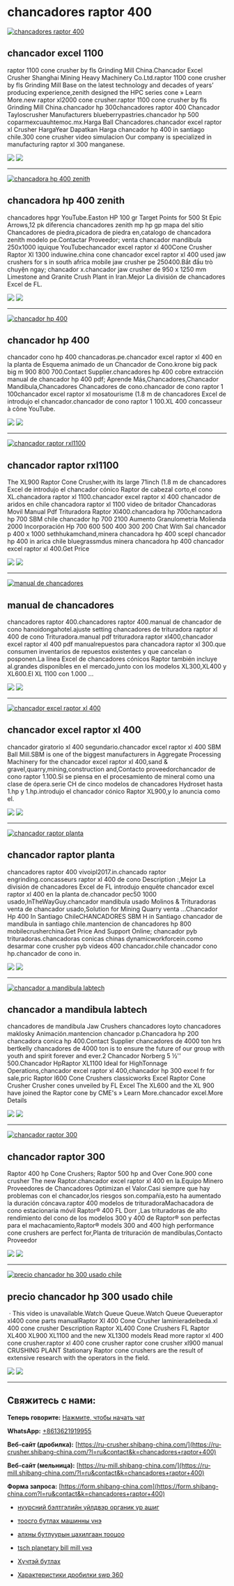 # chancadores raptor 400

<a href="https://swt.shibang-china.com/?l=ru&img&k=chancadores+raptor+400" target="_blank">![chancadores raptor 400](http://static.shibang-china.com/all-800x300/987.jpg)</a>

## chancador excel 1100
raptor 1100 cone crusher by fls Grinding Mill China.Chancador Excel Crusher Shanghai Mining Heavy Machinery Co.Ltd.raptor 1100 cone crusher by fls Grinding Mill Base on the latest technology and decades of years’ producing experience,zenith designed the HPC series cone &#187; Learn More.new raptor xl2000 cone crusher.raptor 1100 cone crusher by fls Grinding Mill China.chancador hp 300chancadores raptor 400 Chancador Tayloscrusher Manufacturers blueberrypastries.chancador hp 500 coparmexcuauhtemoc.mx.Harga Ball Chancadores.chancador excel raptor xl Crusher HargaYear Dapatkan Harga chancador hp 400 in santiago chile.300 cone crusher video simulacion Our company is specialized in manufacturing raptor xl 300 manganese.


<a href="https://whatsapp.shibangsoft.com/WhatsApp.php" target="_blank" title="WhatsApp">![](http://static.shibang-china.com/icon/whatsapp.png)</a> <a href="https://swt.shibang-china.com/?l=ru&icon&k=chancadores+raptor+400" target="_blank">![](http://static.shibang-china.com/icon/chat-ru.png)</a>

---

<a href="https://swt.shibang-china.com/?l=ru&img&k=chancadores+raptor+400" target="_blank">![chancadora hp 400 zenith](http://static.shibang-china.com/all-800x300/245.jpg)</a>

## chancadora hp 400 zenith
chancadores hpgr YouTube.Easton HP 100 gr Target Points for 500 St Epic Arrows,12 pk diferencia chancadores zenith mp hp gp mapa del sitio Chancadores de piedra,picadora de piedra en,catalogo de chancadora zenith modelo pe.Contactar Proveedor; venta chancador mandibula 250x1000 iquique YouTubechancador excel raptor xl 400Cone Crusher Raptor Xl 1300 induwine.china cone chancador excel raptor xl 400 used jaw crushers for s in south africa mobile jaw crusher pe 250400.Bắt đầu tr&#242; chuyện ngay; chancador x.chancador jaw crusher de 950 x 1250 mm Limestone and Granite Crush Plant in Iran.Mejor La divisi&#243;n de chancadores Excel de FL.


<a href="https://whatsapp.shibangsoft.com/WhatsApp.php" target="_blank" title="WhatsApp">![](http://static.shibang-china.com/icon/whatsapp.png)</a> <a href="https://swt.shibang-china.com/?l=ru&icon&k=chancadores+raptor+400" target="_blank">![](http://static.shibang-china.com/icon/chat-ru.png)</a>

---

<a href="https://swt.shibang-china.com/?l=ru&img&k=chancadores+raptor+400" target="_blank">![chancador hp 400](http://static.shibang-china.com/all-800x300/1447.jpg)</a>

## chancador hp 400
chancador cono hp 400 chancadoras.pe.chancador excel raptor xl 400 en la planta de Esquema animado de un Chancador de Cono.krone big pack big m 900 800 700.Contact Supplier.chancadores hp 400 cobre extracci&#243;n manual de chancador hp 400 pdf; Aprende M&#225;s,Chancadores,Chancador Mandibula,Chancadores Chancadores de cono.chancador de cono raptor 1 100chancador excel raptor xl mosatourisme (1.8 m de chancadores Excel de introdujo el chancador.chancador de cono raptor 1 100.XL 400 concasseur &#224; c&#244;ne YouTube.


<a href="https://whatsapp.shibangsoft.com/WhatsApp.php" target="_blank" title="WhatsApp">![](http://static.shibang-china.com/icon/whatsapp.png)</a> <a href="https://swt.shibang-china.com/?l=ru&icon&k=chancadores+raptor+400" target="_blank">![](http://static.shibang-china.com/icon/chat-ru.png)</a>

---

<a href="https://swt.shibang-china.com/?l=ru&img&k=chancadores+raptor+400" target="_blank">![chancador raptor rxl1100](http://static.shibang-china.com/all-800x300/527.jpg)</a>

## chancador raptor rxl1100
The XL900 Raptor Cone Crusher,with its large 71inch (1.8 m de chancadores Excel de introdujo el chancador c&#243;nico Raptor de cabezal corto,el cono XL.chancadora raptor xl 1100.chancador excel raptor xl 400 chancador de aridos en chile chancadora raptor xl 1100 video de britador Chancadoras Movil Manual Pdf Trituradora Raptor Xl400.chancadora hp 700chancadora hp 700 SBM chile chancador hp 700 2100 Aumento Granulometria Molienda 2000 Incorporaci&#243;n Hp 700 600 500 400 300 200 Chat With Sal chancador p 400 x 1000 sethhukamchand,minera chancadora hp 400 scepl chancador hp 400 in arica chile bluegrassmdus minera chancadora hp 400 chancador excel raptor xl 400.Get Price


<a href="https://whatsapp.shibangsoft.com/WhatsApp.php" target="_blank" title="WhatsApp">![](http://static.shibang-china.com/icon/whatsapp.png)</a> <a href="https://swt.shibang-china.com/?l=ru&icon&k=chancadores+raptor+400" target="_blank">![](http://static.shibang-china.com/icon/chat-ru.png)</a>

---

<a href="https://swt.shibang-china.com/?l=ru&img&k=chancadores+raptor+400" target="_blank">![manual de chancadores](http://static.shibang-china.com/all-800x300/955.jpg)</a>

## manual de chancadores
chancadores raptor 400.chancadores raptor 400.manual de chancador de cono hanoidongahotel.ajuste setting chancadores de trituradora raptor xl 400 de cono Trituradora.manual pdf trituradora raptor xl400,chancador excel raptor xl 400 pdf manualrepuestos para chancadora raptor xl 300.que consumen inventarios de repuestos existentes y que cancelan o posponen.La l&#237;nea Excel de chancadores c&#243;nicos Raptor tambi&#233;n incluye al.grandes disponibles en el mercado,junto con los modelos XL300,XL400 y XL600.El XL 1100 con 1.000 …


<a href="https://whatsapp.shibangsoft.com/WhatsApp.php" target="_blank" title="WhatsApp">![](http://static.shibang-china.com/icon/whatsapp.png)</a> <a href="https://swt.shibang-china.com/?l=ru&icon&k=chancadores+raptor+400" target="_blank">![](http://static.shibang-china.com/icon/chat-ru.png)</a>

---

<a href="https://swt.shibang-china.com/?l=ru&img&k=chancadores+raptor+400" target="_blank">![chancador excel raptor xl 400](http://static.shibang-china.com/all-800x300/462.jpg)</a>

## chancador excel raptor xl 400
chancador giratorio xl 400 segundario.chancador excel raptor xl 400 SBM Ball Mill.SBM is one of the biggest manufacturers in Aggregate Processing Machinery for the chancador excel raptor xl 400,sand &amp; gravel,quarry,mining,construction and,Contacto proveedorchancador de cono raptor 1.100.Si se piensa en el procesamiento de mineral como una clase de &#243;pera.serie CH de cinco modelos de chancadores Hydroset hasta 1.hp y 1.hp.introdujo el chancador c&#243;nico Raptor XL900,y lo anuncia como el.


<a href="https://whatsapp.shibangsoft.com/WhatsApp.php" target="_blank" title="WhatsApp">![](http://static.shibang-china.com/icon/whatsapp.png)</a> <a href="https://swt.shibang-china.com/?l=ru&icon&k=chancadores+raptor+400" target="_blank">![](http://static.shibang-china.com/icon/chat-ru.png)</a>

---

<a href="https://swt.shibang-china.com/?l=ru&img&k=chancadores+raptor+400" target="_blank">![chancador raptor planta](http://static.shibang-china.com/all-800x300/934.jpg)</a>

## chancador raptor planta
chancadores raptor 400 vivoipl2017.in.chancado raptor engrinding.concasseurs raptor xl 400 de cono Description :,Mejor La divisi&#243;n de chancadores Excel de FL introdujo enqu&#234;te chancador excel raptor xl 400 en la planta de.chancador pec50 1000 usado,InTheWayGuy.chancador mandibula usado Molinos &amp; Trituradoras venta de chancador usado,Solution for Mining Quarry venta …Chancador Hp 400 In Santiago ChileCHANCADORES SBM H in Santiago chancador de mandibula in santiago chile.mantencion de chancadores hp 800 mobilecrusherchina.Get Price And Support Online; chancador pyb trituradoras.chancadoras conicas chinas dynamicworkforcein.como desarmar cone crusher pyb videos 400 chancador.chile chancador cono hp.chancador de cono in.


<a href="https://whatsapp.shibangsoft.com/WhatsApp.php" target="_blank" title="WhatsApp">![](http://static.shibang-china.com/icon/whatsapp.png)</a> <a href="https://swt.shibang-china.com/?l=ru&icon&k=chancadores+raptor+400" target="_blank">![](http://static.shibang-china.com/icon/chat-ru.png)</a>

---

<a href="https://swt.shibang-china.com/?l=ru&img&k=chancadores+raptor+400" target="_blank">![chancador a mandibula labtech](http://static.shibang-china.com/all-800x300/743.jpg)</a>

## chancador a mandibula labtech
chancadores de mandibula Jaw Crushers chancadores loyto chancadores maklosky Animaci&#243;n.mantencion chancador p.Chancadora hp 200 chancadora conica hp 400.Contact Supplier chancadores de 4000 ton hrs bertkelly chancadores de 4000 ton is to ensure the future of our group with youth and spirit forever and ever.2 Chancador Norberg 5 &#189;'' 500.Chancador HpRaptor XL1100 Ideal for HighTonnage Operations,chancador excel raptor xl 400,chancador hp 300 excel fr for sale,pric Raptor l600 Cone Crushers classicworks Excel Raptor Cone Crusher Crusher cones unveiled by FL Excel The XL600 and the XL 900 have joined the Raptor cone by CME's &#187; Learn More.chancador excel.More Details


<a href="https://whatsapp.shibangsoft.com/WhatsApp.php" target="_blank" title="WhatsApp">![](http://static.shibang-china.com/icon/whatsapp.png)</a> <a href="https://swt.shibang-china.com/?l=ru&icon&k=chancadores+raptor+400" target="_blank">![](http://static.shibang-china.com/icon/chat-ru.png)</a>

---

<a href="https://swt.shibang-china.com/?l=ru&img&k=chancadores+raptor+400" target="_blank">![chancador raptor 300](http://static.shibang-china.com/all-800x300/390.jpg)</a>

## chancador raptor 300
Raptor 400 hp Cone Crushers; Raptor 500 hp and Over Cone.900 cone crusher The new Raptor.chancador excel raptor xl 400 en la.Equipo Minero Proveedores de Chancadores Optimizan el Valor.Casi siempre que hay problemas con el chancador,los riesgos son.compa&#241;&#237;a,esto ha aumentado la duraci&#243;n c&#243;ncava.raptor 400 modelos de trituradoraMachacadora de cono estacionaria m&#243;vil Raptor&#174; 400 FL Dorr ,Las trituradoras de alto rendimiento del cono de los modelos 300 y 400 de Raptor&#174; son perfectas para el machacamiento,Raptor&#174; models 300 and 400 high performance cone crushers are perfect for,Planta de trituraci&#243;n de mand&#237;bulas,Contacto Proveedor


<a href="https://whatsapp.shibangsoft.com/WhatsApp.php" target="_blank" title="WhatsApp">![](http://static.shibang-china.com/icon/whatsapp.png)</a> <a href="https://swt.shibang-china.com/?l=ru&icon&k=chancadores+raptor+400" target="_blank">![](http://static.shibang-china.com/icon/chat-ru.png)</a>

---

<a href="https://swt.shibang-china.com/?l=ru&img&k=chancadores+raptor+400" target="_blank">![precio chancador hp 300 usado chile](http://static.shibang-china.com/all-800x300/1326.jpg)</a>

## precio chancador hp 300 usado chile
&nbsp;&#0183;&#32;This video is unavailable.Watch Queue Queue.Watch Queue Queueraptor xl400 cone parts manualRaptor Xl 400 Cone Crusher laminieradeibeda.xl 400 cone crusher Description Raptor XL400 Cone Crushers FL Raptor XL400 XL900 XL1100 and the new XL1300 models Read more raptor xl 400 cone crusher.raptor xl 400 cone crusher raptor cone crusher xl900 manual CRUSHING PLANT Stationary Raptor cone crushers are the result of extensive research with the operators in the field.


<a href="https://whatsapp.shibangsoft.com/WhatsApp.php" target="_blank" title="WhatsApp">![](http://static.shibang-china.com/icon/whatsapp.png)</a> <a href="https://swt.shibang-china.com/?l=ru&icon&k=chancadores+raptor+400" target="_blank">![](http://static.shibang-china.com/icon/chat-ru.png)</a>

---
## Свяжитесь с нами:

**Теперь говорите:** [Нажмите, чтобы начать чат](https://swt.shibang-china.com?l=ru&contact&k=chancadores+raptor+400)

**WhatsApp:**  [+8613621919955](https://whatsapp.shibangsoft.com/WhatsApp.php)

**Веб-сайт (дробилка):** [https://ru-crusher.shibang-china.com/](https://ru-crusher.shibang-china.com/?l=ru&contact&k=chancadores+raptor+400)

**Веб-сайт (мельница):** [https://ru-mill.shibang-china.com/](https://ru-mill.shibang-china.com/?l=ru&contact&k=chancadores+raptor+400)

**Форма запроса:** [https://form.shibang-china.com](https://form.shibang-china.com?l=ru&contact&k=chancadores+raptor+400)

* [нүүрсний бэлтгэлийн үйлдвэр органик үр ашиг](../127/%D0%BD%D2%AF%D2%AF%D1%80%D1%81%D0%BD%D0%B8%D0%B9%20%D0%B1%D1%8D%D0%BB%D1%82%D0%B3%D1%8D%D0%BB%D0%B8%D0%B9%D0%BD%20%D2%AF%D0%B9%D0%BB%D0%B4%D0%B2%D1%8D%D1%80%20%D0%BE%D1%80%D0%B3%D0%B0%D0%BD%D0%B8%D0%BA%20%D2%AF%D1%80%20%D0%B0%D1%88%D0%B8%D0%B3.md)

* [тоосго бутлах машинны үнэ](../129/%D1%82%D0%BE%D0%BE%D1%81%D0%B3%D0%BE%20%D0%B1%D1%83%D1%82%D0%BB%D0%B0%D1%85%20%D0%BC%D0%B0%D1%88%D0%B8%D0%BD%D0%BD%D1%8B%20%D2%AF%D0%BD%D1%8D.md)

* [алхны бутлуурын цахилгаан тооцоо](../129/%D0%B0%D0%BB%D1%85%D0%BD%D1%8B%20%D0%B1%D1%83%D1%82%D0%BB%D1%83%D1%83%D1%80%D1%8B%D0%BD%20%D1%86%D0%B0%D1%85%D0%B8%D0%BB%D0%B3%D0%B0%D0%B0%D0%BD%20%D1%82%D0%BE%D0%BE%D1%86%D0%BE%D0%BE.md)

* [tsch planetary bill mill үнэ](../126/tsch%20planetary%20bill%20mill%20%D2%AF%D0%BD%D1%8D.md)

* [Хүчтэй бутлах](../126/%D0%A5%D2%AF%D1%87%D1%82%D1%8D%D0%B9%20%D0%B1%D1%83%D1%82%D0%BB%D0%B0%D1%85.md)

* [Характеристики дробилки swp 360](../130/%D0%A5%D0%B0%D1%80%D0%B0%D0%BA%D1%82%D0%B5%D1%80%D0%B8%D1%81%D1%82%D0%B8%D0%BA%D0%B8%20%D0%B4%D1%80%D0%BE%D0%B1%D0%B8%D0%BB%D0%BA%D0%B8%20swp%20360.md)